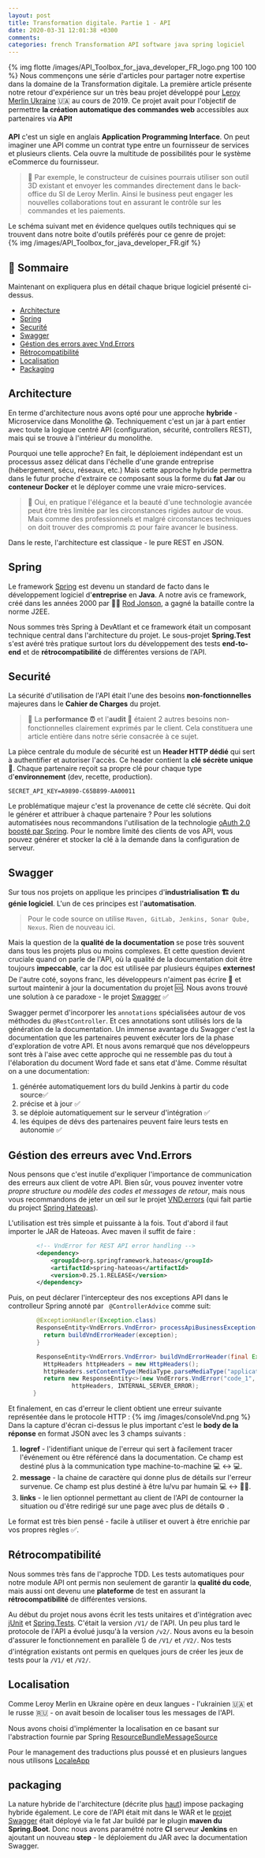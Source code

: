 ```yaml
---
layout: post
title: Transformation digitale. Partie 1 - API
date: 2020-03-31 12:01:38 +0300
comments: 
categories: french Transformation API software java spring logiciel
---
```


{% img flotte /images/API_Toolbox_for_java_developer_FR_logo.png 100 100 %}
Nous commençons une série d'articles pour partager notre expertise dans la domaine de la Transformation digitale. 
La première article présente notre retour d'expérience sur un très beau projet développé pour [Leroy Merlin Ukraine](https://leroymerlin.ua) 🇺🇦 au cours de 2019. 
Ce projet avait pour l'objectif de permettre **la création automatique des commandes web** accessibles aux partenaires via **API**❗️

<!-- more -->
**API** c'est un sigle en anglais **Application Programming Interface**. 
On peut imaginer une API comme un contrat type entre un fournisseur de services et plusieurs clients. 
Cela ouvre la multitude de possibilités pour le système eCommerce du fournisseur.
> 📙️️ Par exemple, le constructeur de cuisines pourrais utiliser son outil 3D existant et envoyer les commandes directement 
dans le back-office du SI de Leroy Merlin. 
Ainsi le business peut engager les nouvelles collaborations tout en assurant le contrôle sur les commandes et les paiements.

Le schéma suivant met en évidence quelques outils techniques qui se trouvent dans notre boite d'outils préférés pour ce genre de projet:  
{% img /images/API_Toolbox_for_java_developer_FR.gif %}

## &#128214; Sommaire

Maintenant on expliquera plus en détail chaque brique logiciel présenté ci-dessus.

* [Architecture](#Architecture)
* [Spring](#Spring)
* [Securité](#Security)
* [Swagger](#Swagger)
* [Géstion des errors avec Vnd.Errors](#error)
* [Rétrocompatibilité](#jUnit)
* [Localisation](#I18n)
* [Packaging](#packaging)

## <a name="Architecture"></a> Architecture
En terme d'architecture nous avons opté pour une approche **hybride** - Microservice dans Monolithe 😱. 
Techniquement c'est un jar à part entier avec toute la logique centré API (configuration, sécurité, controllers REST), 
mais qui se trouve à l'intérieur du monolithe. 

Pourquoi une telle approche? En fait, le déploiement indépendant est un processus assez délicat dans l'échelle 
d'une grande entreprise (hébergement, sécu, réseaux, etc.) 
Mais cette approche hybride permettra dans le futur proche d'extraire ce composant sous la forme du **fat Jar** 
ou **conteneur Docker** et le déployer  comme une vraie micro-services. 

> 📙️️ Oui, en pratique l'élégance et la beauté d'une technologie avancée peut être très limitée par les circonstances rigides autour de vous. 
> Mais comme des professionnels et malgré circonstances techniques on doit trouver des compromis ⚖️ pour faire avancer le business.

Dans le reste, l'architecture est classique - le pure REST en JSON.

## <a name="Spring"></a> Spring

Le framework [Spring](https://spring.io) est devenu un standard de facto dans le développement logiciel d'**entreprise** en **Java**. 
A notre avis ce framework, créé dans les années 2000 par 🧑‍🔬 [Rod Jonson](https://twitter.com/springrod?lang=fr), a gagné la bataille contre la norme J2EE.

Nous sommes très Spring à DevAtlant et ce framework était un composant technique central dans l'architecture du projet. 
Le sous-projet **Spring.Test** s'est avéré très pratique surtout lors du développement des tests **end-to-end** et de **rétrocompatibilité** de différentes versions de l'API.


## <a name="Security"></a> Securité

La sécurité d'utilisation de l'API était l'une des besoins **non-fonctionnelles** majeures dans le **Cahier de Charges** du projet.
> 📙️ La **performance ⏰** et l'**audit 🔎**  étaient 2 autres besoins non-fonctionnelles clairement exprimés par le client. 
>Cela constituera une article entière dans notre série consacrée à ce sujet.

La pièce centrale du module de sécurité est un **Header HTTP dédié** qui sert à authentifier et autoriser l'accès. 
Ce header contient la **clé sécrète unique** 🔑. Chaque partenaire reçoit sa propre clé pour chaque type d'**environnement** (dev, recette, production).

```
SECRET_API_KEY=A9890-C65B899-AA00011
```

Le problématique majeur c'est la provenance de cette clé sécrète. Qui doit le générer et attribuer à chaque partenaire ? 
Pour les solutions automatisées nous recommandons l'utilisation de la technologie 
[oAuth 2.0 boosté par Spring](https://docs.spring.io/spring-security-oauth2-boot/docs/current/reference/html/boot-features-security-oauth2-authorization-server.html). 
Pour le nombre limité des clients de vos API, vous pouvez générer et stocker la clé à la demande dans la configuration de serveur.   

## <a name="Swagger"></a> Swagger

Sur tous nos projets on applique les principes d'**industrialisation 🏗 du génie logiciel**. L'un de ces principes est l'**automatisation**. 
>Pour le code source on utilise ```Maven, GitLab, Jenkins, Sonar Qube, Nexus```. Rien de nouveau ici.

Mais la question de la **qualité de la documentation** se pose très souvent dans tous les projets plus ou moins complexes. 
Et cette question devient cruciale quand on parle de l'API, où la qualité de la documentation doit être toujours **impeccable**, 
car la doc est utilisée par plusieurs équipes **externes**❗️ De l'autre coté, soyons franc, les développeurs n'aiment pas écrire 🤮 еt 
surtout maintenir à jour la documentation du projet 🆘. Nous avons trouvé une solution à ce paradoxe - le projet [Swagger](https://swagger.io) ✅

Swagger permet d'incorporer les ```annotations``` spécialisées autour de vos méthodes du ```@RestController```. 
Et ces annotations sont utilisés lors de la génération de la documentation. 
Un immense avantage du Swagger  c'est la documentation que les partenaires peuvent exécuter lors de la phase d'exploration de votre API. 
Et nous avons remarqué que nos développeurs sont très à l'aise avec cette approche qui ne ressemble pas du tout à l'élaboration du document Word fade et sans etat d'âme. 
Comme résultat on a une documentation:

1. générée automatiquement lors du build Jenkins à partir du code source✅
2. précise et à jour ✅
3. se déploie automatiquement sur le serveur d'intégration ✅
4. les équipes de dévs des partenaires peuvent faire leurs tests en autonomie ✅

## <a name="error"></a> Géstion des erreurs avec Vnd.Errors

Nous pensons que c'est inutile d'expliquer l'importance de communication des erreurs aux client de votre API. 
Bien sûr, vous pouvez inventer votre _propre structure ou modèle des codes et messages de retour_, 
mais nous vous recommandons de jeter un œil sur le projet [VND.errors](https://github.com/blongden/vnd.error) (qui fait partie du project [Spring Hateoas](https://docs.spring.io/spring-hateoas/docs/current/reference/html/)).

L'utilisation est très simple et puissante à la fois.
Tout d'abord il faut importer le JAR de Hateoas. Avec maven il suffit de faire :
```xml
        <!-- VndError for REST API error handling -->
        <dependency> 
            <groupId>org.springframework.hateoas</groupId>
            <artifactId>spring-hateoas</artifactId>
            <version>0.25.1.RELEASE</version>
        </dependency>
```
Puis, on peut déclarer l'intercepteur des nos exceptions API dans le controlleur Spring annoté par ``` @ControllerAdvice``` comme suit:
```java
        @ExceptionHandler(Exception.class)
        ResponseEntity<VndErrors.VndError> processApiBusinessException(final Exception exception){
          return buildVndErrorHeader(exception);
        }

        ResponseEntity<VndErrors.VndError> buildVndErrorHeader(final Exception exception) {
          HttpHeaders httpHeaders = new HttpHeaders();
          httpHeaders.setContentType(MediaType.parseMediaType("application/vnd.error"));
          return new ResponseEntity<>(new VndErrors.VndError("code_1", exception.getMessage()),
                  httpHeaders, INTERNAL_SERVER_ERROR);
       }
```
Et finalement, en cas d'erreur le client obtient une erreur suivante représentée dans le protocole HTTP : 
{% img /images/consoleVnd.png %}
Dans la capture d'écran ci-dessus le plus important c'est le **body de la réponse** en format JSON avec les 3 champs suivants :

1.	**logref** - l'identifiant unique de l'erreur qui sert à facilement tracer l'événement ou être référencé dans la documentation. 
Ce champ est destiné plus à la communication type machine-to-machine 💻 ↔️ 💻.
2.	**message** - la chaine de caractère qui donne plus de détails sur l'erreur survenue. Ce champ est plus destiné à être lu/vu par humain 💻 ↔ 👷🏻.  
3.	**links** - le lien optionnel permettant au client de l'API de contourner la situation ou d'être redirigé sur une page avec plus de détails ⚙️ .

Le format est très bien pensé - facile à utiliser et ouvert à être enrichie par vos propres règles  ✅. 

## <a name="jUnit"></a> Rétrocompatibilité

Nous sommes très fans de l'approche TDD.
Les tests automatiques pour notre module API ont permis non seulement de garantir la **qualité du code**, 
mais aussi ont devenu une **plateforme** de test en assurant la **rétrocompatibilité** de différentes versions. 

Au début du projet nous avons écrit les tests unitaires et d'intégration avec [jUnit](https://junit.org/junit5/) 
et [Spring.Tests](https://docs.spring.io/spring-framework/docs/current/spring-framework-reference/testing.html). C'était la version ```/V1/``` de l'API.
Un peu plus tard le protocole de l'API a évolué jusqu'à la version  ```/v2/```. 
Nous avons eu la besoin d'assurer le fonctionnement en parallèle 🔃 de ```/V1/``` et ```/V2/```. Nos tests d'intégration 
existants ont permis en quelques jours de créer les jeux de tests pour la ```/V1/``` et ```/V2/```.

## <a name="I18n"></a> Localisation 

Comme Leroy Merlin en Ukraine opère en deux langues - l'ukrainien 🇺🇦 et le russe 🇷🇺 - on avait besoin de localiser tous les messages de l'API.

Nous avons choisi d'implémenter la localisation en ce basant sur l'abstraction fournie par Spring [ResourceBundleMessageSource](https://docs.spring.io/spring/docs/current/javadoc-api/org/springframework/context/support/ResourceBundleMessageSource.html)

Pour le management des traductions plus poussé et en plusieurs langues nous utilisons [LocaleApp](https://www.localeapp.com)

## <a name="packaging"></a> packaging
La nature hybride de l'architecture (décrite plus [haut](#Architecture)) impose packaging hybride également. 
Le core de l'API était mit dans le WAR et le [projet Swagger](#Swagger) était déployé via le fat Jar buildé par le plugin **maven du Spring.Boot**. 
Donc nous avons paramétré notre **CI** serveur **Jenkins** en ajoutant un nouveau **step** - le déploiement du JAR avec la documentation Swagger. 






